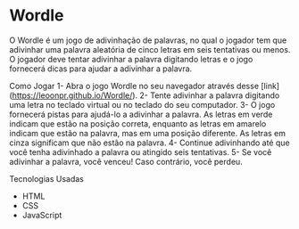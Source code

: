 # Wordle
O Wordle é um jogo de adivinhação de palavras, no qual o jogador tem que adivinhar uma palavra aleatória de cinco letras em seis tentativas ou menos. O jogador deve tentar adivinhar a palavra digitando letras e o jogo fornecerá dicas para ajudar a adivinhar a palavra.

Como Jogar
1- Abra o jogo Wordle no seu navegador através desse [link] (https://leoonpr.github.io/Wordle/).
2- Tente adivinhar a palavra digitando uma letra no teclado virtual ou no teclado do seu computador.
3- O jogo fornecerá pistas para ajudá-lo a adivinhar a palavra. As letras em verde indicam que estão na posição correta, enquanto as letras em amarelo indicam que estão na palavra, mas em uma posição diferente. As letras em cinza significam que não estão na palavra.
4- Continue adivinhando até que você tenha adivinhado a palavra ou atingido seis tentativas.
5- Se você adivinhar a palavra, você venceu! Caso contrário, você perdeu.

Tecnologias Usadas
* HTML
* CSS
* JavaScript
